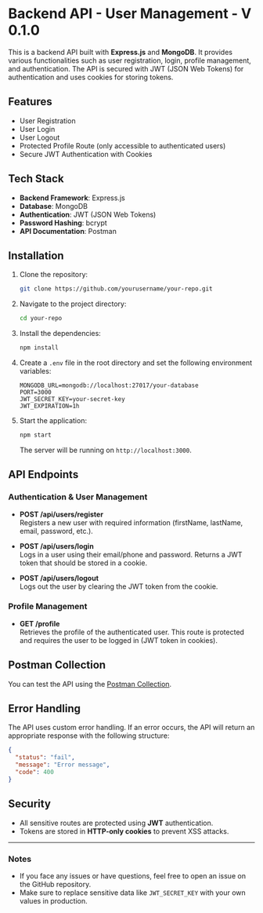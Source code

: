 
# Backend API - User Management - V 0.1.0

This is a backend API built with **Express.js** and **MongoDB**. It provides various functionalities such as user registration, login, profile management, and authentication. The API is secured with JWT (JSON Web Tokens) for authentication and uses cookies for storing tokens.

## Features

- User Registration
- User Login
- User Logout
- Protected Profile Route (only accessible to authenticated users)
- Secure JWT Authentication with Cookies

## Tech Stack

- **Backend Framework**: Express.js
- **Database**: MongoDB
- **Authentication**: JWT (JSON Web Tokens)
- **Password Hashing**: bcrypt
- **API Documentation**: Postman

## Installation

1. Clone the repository:

   ```bash
   git clone https://github.com/yourusername/your-repo.git
   ```

2. Navigate to the project directory:

   ```bash
   cd your-repo
   ```

3. Install the dependencies:

   ```bash
   npm install
   ```

4. Create a `.env` file in the root directory and set the following environment variables:

   ```env
   MONGODB_URL=mongodb://localhost:27017/your-database
   PORT=3000
   JWT_SECRET_KEY=your-secret-key
   JWT_EXPIRATION=1h
   ```

5. Start the application:

   ```bash
   npm start
   ```

   The server will be running on `http://localhost:3000`.

## API Endpoints

### Authentication & User Management

- **POST /api/users/register**  
  Registers a new user with required information (firstName, lastName, email, password, etc.).

- **POST /api/users/login**  
  Logs in a user using their email/phone and password. Returns a JWT token that should be stored in a cookie.

- **POST /api/users/logout**  
  Logs out the user by clearing the JWT token from the cookie.

### Profile Management

- **GET /profile**  
  Retrieves the profile of the authenticated user. This route is protected and requires the user to be logged in (JWT token in cookies).

## Postman Collection

You can test the API using the [Postman Collection](https://www.postman.com/your-postman-collection-link).

## Error Handling

The API uses custom error handling. If an error occurs, the API will return an appropriate response with the following structure:

```json
{
  "status": "fail",
  "message": "Error message",
  "code": 400
}
```

## Security

- All sensitive routes are protected using **JWT** authentication.
- Tokens are stored in **HTTP-only cookies** to prevent XSS attacks.


---

### Notes

- If you face any issues or have questions, feel free to open an issue on the GitHub repository.
- Make sure to replace sensitive data like `JWT_SECRET_KEY` with your own values in production.
